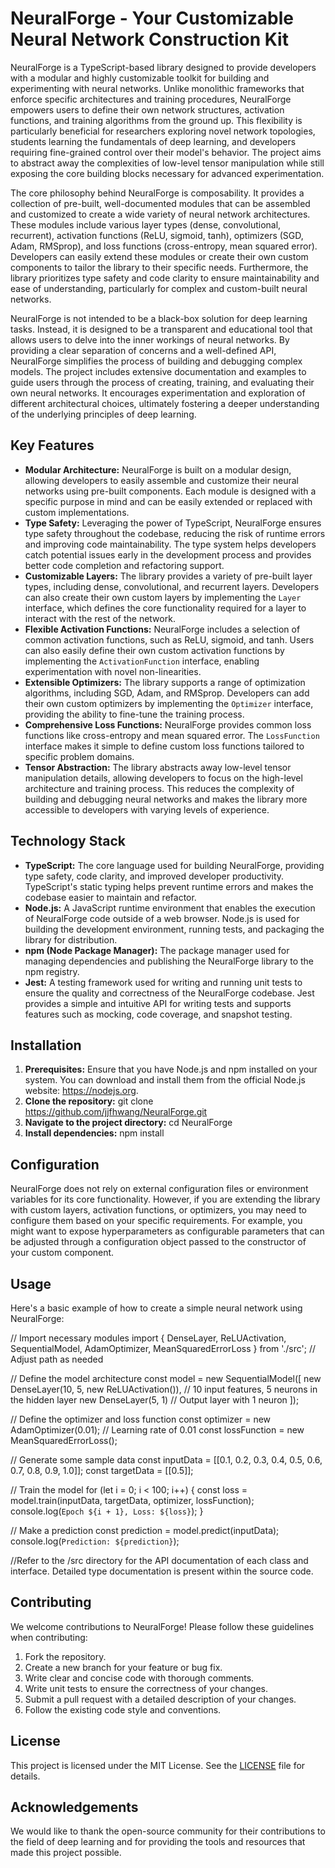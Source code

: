 # NeuralForge - Your Customizable Neural Network Construction Kit

NeuralForge is a TypeScript-based library designed to provide developers with a modular and highly customizable toolkit for building and experimenting with neural networks. Unlike monolithic frameworks that enforce specific architectures and training procedures, NeuralForge empowers users to define their own network structures, activation functions, and training algorithms from the ground up. This flexibility is particularly beneficial for researchers exploring novel network topologies, students learning the fundamentals of deep learning, and developers requiring fine-grained control over their model's behavior. The project aims to abstract away the complexities of low-level tensor manipulation while still exposing the core building blocks necessary for advanced experimentation.

The core philosophy behind NeuralForge is composability. It provides a collection of pre-built, well-documented modules that can be assembled and customized to create a wide variety of neural network architectures. These modules include various layer types (dense, convolutional, recurrent), activation functions (ReLU, sigmoid, tanh), optimizers (SGD, Adam, RMSprop), and loss functions (cross-entropy, mean squared error). Developers can easily extend these modules or create their own custom components to tailor the library to their specific needs. Furthermore, the library prioritizes type safety and code clarity to ensure maintainability and ease of understanding, particularly for complex and custom-built neural networks.

NeuralForge is not intended to be a black-box solution for deep learning tasks. Instead, it is designed to be a transparent and educational tool that allows users to delve into the inner workings of neural networks. By providing a clear separation of concerns and a well-defined API, NeuralForge simplifies the process of building and debugging complex models. The project includes extensive documentation and examples to guide users through the process of creating, training, and evaluating their own neural networks. It encourages experimentation and exploration of different architectural choices, ultimately fostering a deeper understanding of the underlying principles of deep learning.

## Key Features

*   **Modular Architecture:** NeuralForge is built on a modular design, allowing developers to easily assemble and customize their neural networks using pre-built components. Each module is designed with a specific purpose in mind and can be easily extended or replaced with custom implementations.
*   **Type Safety:** Leveraging the power of TypeScript, NeuralForge ensures type safety throughout the codebase, reducing the risk of runtime errors and improving code maintainability. The type system helps developers catch potential issues early in the development process and provides better code completion and refactoring support.
*   **Customizable Layers:** The library provides a variety of pre-built layer types, including dense, convolutional, and recurrent layers. Developers can also create their own custom layers by implementing the `Layer` interface, which defines the core functionality required for a layer to interact with the rest of the network.
*   **Flexible Activation Functions:** NeuralForge includes a selection of common activation functions, such as ReLU, sigmoid, and tanh. Users can also easily define their own custom activation functions by implementing the `ActivationFunction` interface, enabling experimentation with novel non-linearities.
*   **Extensible Optimizers:** The library supports a range of optimization algorithms, including SGD, Adam, and RMSprop. Developers can add their own custom optimizers by implementing the `Optimizer` interface, providing the ability to fine-tune the training process.
*   **Comprehensive Loss Functions:** NeuralForge provides common loss functions like cross-entropy and mean squared error. The `LossFunction` interface makes it simple to define custom loss functions tailored to specific problem domains.
*   **Tensor Abstraction:** The library abstracts away low-level tensor manipulation details, allowing developers to focus on the high-level architecture and training process. This reduces the complexity of building and debugging neural networks and makes the library more accessible to developers with varying levels of experience.

## Technology Stack

*   **TypeScript:** The core language used for building NeuralForge, providing type safety, code clarity, and improved developer productivity. TypeScript's static typing helps prevent runtime errors and makes the codebase easier to maintain and refactor.
*   **Node.js:** A JavaScript runtime environment that enables the execution of NeuralForge code outside of a web browser. Node.js is used for building the development environment, running tests, and packaging the library for distribution.
*   **npm (Node Package Manager):** The package manager used for managing dependencies and publishing the NeuralForge library to the npm registry.
*   **Jest:** A testing framework used for writing and running unit tests to ensure the quality and correctness of the NeuralForge codebase. Jest provides a simple and intuitive API for writing tests and supports features such as mocking, code coverage, and snapshot testing.

## Installation

1.  **Prerequisites:** Ensure that you have Node.js and npm installed on your system. You can download and install them from the official Node.js website: https://nodejs.org.
2.  **Clone the repository:**
    git clone https://github.com/jjfhwang/NeuralForge.git
3.  **Navigate to the project directory:**
    cd NeuralForge
4.  **Install dependencies:**
    npm install

## Configuration

NeuralForge does not rely on external configuration files or environment variables for its core functionality. However, if you are extending the library with custom layers, activation functions, or optimizers, you may need to configure them based on your specific requirements. For example, you might want to expose hyperparameters as configurable parameters that can be adjusted through a configuration object passed to the constructor of your custom component.

## Usage

Here's a basic example of how to create a simple neural network using NeuralForge:

// Import necessary modules
import { DenseLayer, ReLUActivation, SequentialModel, AdamOptimizer, MeanSquaredErrorLoss } from './src'; // Adjust path as needed

// Define the model architecture
const model = new SequentialModel([
    new DenseLayer(10, 5, new ReLUActivation()), // 10 input features, 5 neurons in the hidden layer
    new DenseLayer(5, 1) // Output layer with 1 neuron
]);

// Define the optimizer and loss function
const optimizer = new AdamOptimizer(0.01); // Learning rate of 0.01
const lossFunction = new MeanSquaredErrorLoss();

// Generate some sample data
const inputData = [[0.1, 0.2, 0.3, 0.4, 0.5, 0.6, 0.7, 0.8, 0.9, 1.0]];
const targetData = [[0.5]];

// Train the model
for (let i = 0; i < 100; i++) {
    const loss = model.train(inputData, targetData, optimizer, lossFunction);
    console.log(`Epoch ${i + 1}, Loss: ${loss}`);
}

// Make a prediction
const prediction = model.predict(inputData);
console.log(`Prediction: ${prediction}`);

//Refer to the /src directory for the API documentation of each class and interface. Detailed type documentation is present within the source code.

## Contributing

We welcome contributions to NeuralForge! Please follow these guidelines when contributing:

1.  Fork the repository.
2.  Create a new branch for your feature or bug fix.
3.  Write clear and concise code with thorough comments.
4.  Write unit tests to ensure the correctness of your changes.
5.  Submit a pull request with a detailed description of your changes.
6.  Follow the existing code style and conventions.

## License

This project is licensed under the MIT License. See the [LICENSE](https://github.com/jjfhwang/NeuralForge/blob/main/LICENSE) file for details.

## Acknowledgements

We would like to thank the open-source community for their contributions to the field of deep learning and for providing the tools and resources that made this project possible.